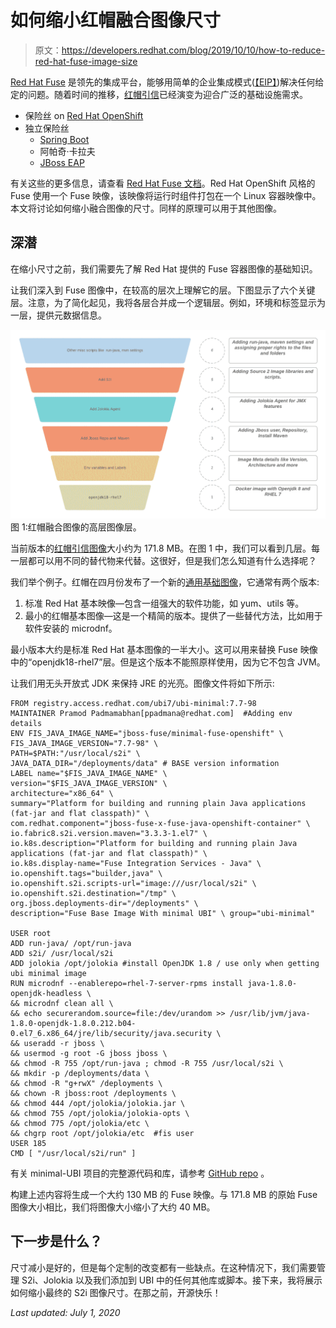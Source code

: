 # 如何缩小红帽融合图像尺寸

> 原文：<https://developers.redhat.com/blog/2019/10/10/how-to-reduce-red-hat-fuse-image-size>

[Red Hat Fuse](https://www.redhat.com/en/technologies/jboss-middleware/fuse) 是领先的集成平台，能够用简单的企业集成模式([【EIP】](https://www.enterpriseintegrationpatterns.com/))解决任何给定的问题。随着时间的推移，[红帽引信](https://developers.redhat.com/products/fuse/overview)已经演变为迎合广泛的基础设施需求。

*   保险丝 on [Red Hat OpenShift](https://developers.redhat.com/openshift/)
*   独立保险丝
    *   [Spring Boot](https://developers.redhat.com/topics/spring-boot/)
    *   阿帕奇·卡拉夫
    *   [JBoss EAP](https://developers.redhat.com/products/eap/overview)

有关这些的更多信息，请查看 [Red Hat Fuse 文档](https://access.redhat.com/documentation/en-us/red_hat_fuse/7.4/)。Red Hat OpenShift 风格的 Fuse 使用一个 Fuse 映像，该映像将运行时组件打包在一个 Linux 容器映像中。本文将讨论如何缩小融合图像的尺寸。同样的原理可以用于其他图像。

## 深潜

在缩小尺寸之前，我们需要先了解 Red Hat 提供的 Fuse 容器图像的基础知识。

让我们深入到 Fuse 图像中，在较高的层次上理解它的层。下图显示了六个关键层。注意，为了简化起见，我将各层合并成一个逻辑层。例如，环境和标签显示为一层，提供元数据信息。

![Current Fuse Image layering](img/0d476393970e0654f81331258ae2deb4.png)图 1:红帽融合图像的高层图像层。

当前版本的[红帽引信图像](https://access.redhat.com/containers/?tab=security#/registry.access.redhat.com/jboss-fuse-6/fis-java-openshift/images/2.0-55.1567588142)大小约为 171.8 MB。在图 1 中，我们可以看到几层。每一层都可以用不同的替代物来代替。这很好，但是我们怎么知道有什么选择呢？

我们举个例子。红帽在四月份发布了一个新的[通用基础图像](https://access.redhat.com/support/policy/updates/ubi)，它通常有两个版本:

1.  标准 Red Hat 基本映像—包含一组强大的软件功能，如 yum、utils 等。
2.  最小的红帽基本图像—这是一个精简的版本。提供了一些替代方法，比如用于软件安装的 microdnf。

最小版本大约是标准 Red Hat 基本图像的一半大小。这可以用来替换 Fuse 映像中的“openjdk18-rhel7”层。但是这个版本不能照原样使用，因为它不包含 JVM。

让我们用无头开放式 JDK 来保持 JRE 的光亮。图像文件将如下所示:

```
FROM registry.access.redhat.com/ubi7/ubi-minimal:7.7-98
MAINTAINER Pramod Padmamabhan[ppadmana@redhat.com]  #Adding env details
ENV FIS_JAVA_IMAGE_NAME="jboss-fuse/minimal-fuse-openshift" \
FIS_JAVA_IMAGE_VERSION="7.7-98" \
PATH=$PATH:"/usr/local/s2i" \
JAVA_DATA_DIR="/deployments/data" # BASE version information
LABEL name="$FIS_JAVA_IMAGE_NAME" \
version="$FIS_JAVA_IMAGE_VERSION" \
architecture="x86_64" \
summary="Platform for building and running plain Java applications (fat-jar and flat classpath)" \
com.redhat.component="jboss-fuse-x-fuse-java-openshift-container" \
io.fabric8.s2i.version.maven="3.3.3-1.el7" \
io.k8s.description="Platform for building and running plain Java applications (fat-jar and flat classpath)" \
io.k8s.display-name="Fuse Integration Services - Java" \
io.openshift.tags="builder,java" \
io.openshift.s2i.scripts-url="image:///usr/local/s2i" \
io.openshift.s2i.destination="/tmp" \
org.jboss.deployments-dir="/deployments" \
description="Fuse Base Image With minimal UBI" \ group="ubi-minimal"

USER root
ADD run-java/ /opt/run-java
ADD s2i/ /usr/local/s2i
ADD jolokia /opt/jolokia #install OpenJDK 1.8 / use only when getting ubi minimal image
RUN microdnf --enablerepo=rhel-7-server-rpms install java-1.8.0-openjdk-headless \
&& microdnf clean all \
&& echo securerandom.source=file:/dev/urandom >> /usr/lib/jvm/java-1.8.0-openjdk-1.8.0.212.b04-0.el7_6.x86_64/jre/lib/security/java.security \
&& useradd -r jboss \
&& usermod -g root -G jboss jboss \
&& chmod -R 755 /opt/run-java ; chmod -R 755 /usr/local/s2i \
&& mkdir -p /deployments/data \
&& chmod -R "g+rwX" /deployments \
&& chown -R jboss:root /deployments \
&& chmod 444 /opt/jolokia/jolokia.jar \
&& chmod 755 /opt/jolokia/jolokia-opts \
&& chmod 775 /opt/jolokia/etc \
&& chgrp root /opt/jolokia/etc  #fis user
USER 185
CMD [ "/usr/local/s2i/run" ]
```

有关 minimal-UBI 项目的完整源代码和库，请参考 [GitHub repo](https://github.com/pramodmax/ubi_utils) 。

构建上述内容将生成一个大约 130 MB 的 Fuse 映像。与 171.8 MB 的原始 Fuse 图像大小相比，我们将图像大小缩小了大约 40 MB。

## 下一步是什么？

尺寸减小是好的，但是每个定制的改变都有一些缺点。在这种情况下，我们需要管理 S2i、Jolokia 以及我们添加到 UBI 中的任何其他库或脚本。接下来，我将展示如何缩小最终的 S2i 图像尺寸。在那之前，开源快乐！

*Last updated: July 1, 2020*